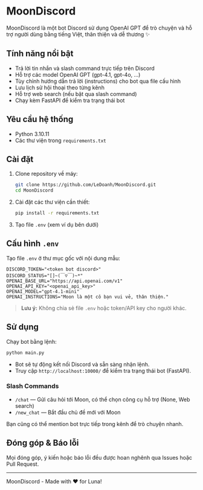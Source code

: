 # MoonDiscord

MoonDiscord là một bot Discord sử dụng OpenAI GPT để trò chuyện và hỗ trợ người dùng bằng tiếng Việt, thân thiện và dễ thương ✨

## Tính năng nổi bật
- Trả lời tin nhắn và slash command trực tiếp trên Discord
- Hỗ trợ các model OpenAI GPT (gpt-4.1, gpt-4o, ...)
- Tùy chỉnh hướng dẫn trả lời (instructions) cho bot qua file cấu hình
- Lưu lịch sử hội thoại theo từng kênh
- Hỗ trợ web search (nếu bật qua slash command)
- Chạy kèm FastAPI để kiểm tra trạng thái bot

## Yêu cầu hệ thống
- Python 3.10.11
- Các thư viện trong `requirements.txt`

## Cài đặt
1. Clone repository về máy:
   ```sh
   git clone https://github.com/LeDoanh/MoonDiscord.git
   cd MoonDiscord
   ```
2. Cài đặt các thư viện cần thiết:
   ```sh
   pip install -r requirements.txt
   ```
3. Tạo file `.env` (xem ví dụ bên dưới)

## Cấu hình `.env`
Tạo file `.env` ở thư mục gốc với nội dung mẫu:
```env
DISCORD_TOKEN="<token bot discord>"
DISCORD_STATUS="[]~(￣▽￣)~*"
OPENAI_BASE_URL="https://api.openai.com/v1"
OPENAI_API_KEY="<openai_api_key>"
OPENAI_MODEL="gpt-4.1-mini"
OPENAI_INSTRUCTIONS="Moon là một cô bạn vui vẻ, thân thiện."
```
> **Lưu ý:** Không chia sẻ file `.env` hoặc token/API key cho người khác.

## Sử dụng
Chạy bot bằng lệnh:
```sh
python main.py
```
- Bot sẽ tự động kết nối Discord và sẵn sàng nhận lệnh.
- Truy cập `http://localhost:10000/` để kiểm tra trạng thái bot (FastAPI).

### Slash Commands
- `/chat` — Gửi câu hỏi tới Moon, có thể chọn công cụ hỗ trợ (None, Web search)
- `/new_chat` — Bắt đầu chủ đề mới với Moon

Bạn cũng có thể mention bot trực tiếp trong kênh để trò chuyện nhanh.

## Đóng góp & Báo lỗi
Mọi đóng góp, ý kiến hoặc báo lỗi đều được hoan nghênh qua Issues hoặc Pull Request.

---
MoonDiscord - Made with ❤️ for Luna!
